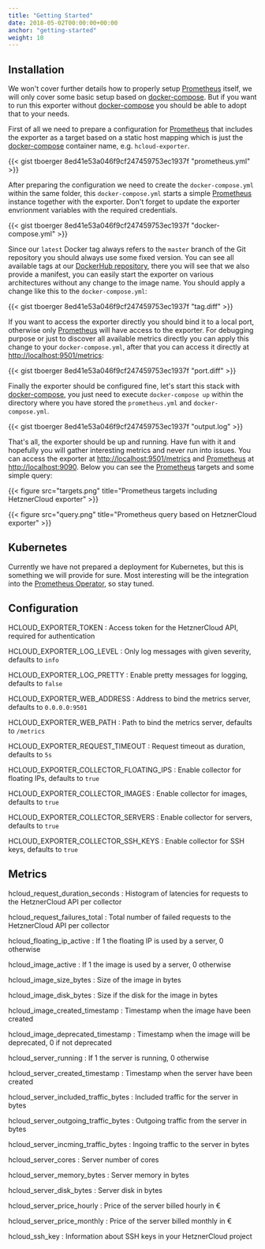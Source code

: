 ```yaml
---
title: "Getting Started"
date: 2018-05-02T00:00:00+00:00
anchor: "getting-started"
weight: 10
---
```


## Installation

We won't cover further details how to properly setup [Prometheus](https://prometheus.io) itself, we will only cover some basic setup based on [docker-compose](https://docs.docker.com/compose/). But if you want to run this exporter without [docker-compose](https://docs.docker.com/compose/) you should be able to adopt that to your needs.

First of all we need to prepare a configuration for [Prometheus](https://prometheus.io) that includes the exporter as a target based on a static host mapping which is just the [docker-compose](https://docs.docker.com/compose/) container name, e.g. `hcloud-exporter`.

{{< gist tboerger 8ed41e53a046f9cf247459753ec1937f "prometheus.yml" >}}

After preparing the configuration we need to create the `docker-compose.yml` within the same folder, this `docker-compose.yml` starts a simple [Prometheus](https://prometheus.io) instance together with the exporter. Don't forget to update the exporter envrionment variables with the required credentials.

{{< gist tboerger 8ed41e53a046f9cf247459753ec1937f "docker-compose.yml" >}}

Since our `latest` Docker tag always refers to the `master` branch of the Git repository you should always use some fixed version. You can see all available tags at our [DockerHub repository](https://hub.docker.com/r/promhippie/hcloud-exporter/tags/), there you will see that we also provide a manifest, you can easily start the exporter on various architectures without any change to the image name. You should apply a change like this to the `docker-compose.yml`:

{{< gist tboerger 8ed41e53a046f9cf247459753ec1937f "tag.diff" >}}

If you want to access the exporter directly you should bind it to a local port, otherwise only [Prometheus](https://prometheus.io) will have access to the exporter. For debugging purpose or just to discover all available metrics directly you can apply this change to your `docker-compose.yml`, after that you can access it directly at [http://localhost:9501/metrics](http://localhost:9501/metrics):

{{< gist tboerger 8ed41e53a046f9cf247459753ec1937f "port.diff" >}}

Finally the exporter should be configured fine, let's start this stack with [docker-compose](https://docs.docker.com/compose/), you just need to execute `docker-compose up` within the directory where you have stored the `prometheus.yml` and `docker-compose.yml`.

{{< gist tboerger 8ed41e53a046f9cf247459753ec1937f "output.log" >}}

That's all, the exporter should be up and running. Have fun with it and hopefully you will gather interesting metrics and never run into issues. You can access the exporter at [http://localhost:9501/metrics](http://localhost:9501/metrics) and [Prometheus](https://prometheus.io) at [http://localhost:9090](http://localhost:9090). Below you can see the [Prometheus](https://prometheus.io) targets and some simple query:

{{< figure src="targets.png" title="Prometheus targets including HetznerCloud exporter" >}}

{{< figure src="query.png" title="Prometheus query based on HetznerCloud exporter" >}}

## Kubernetes

Currently we have not prepared a deployment for Kubernetes, but this is something we will provide for sure. Most interesting will be the integration into the [Prometheus Operator](https://coreos.com/operators/prometheus/docs/latest/), so stay tuned.

## Configuration

HCLOUD_EXPORTER_TOKEN
: Access token for the HetznerCloud API, required for authentication

HCLOUD_EXPORTER_LOG_LEVEL
: Only log messages with given severity, defaults to `info`

HCLOUD_EXPORTER_LOG_PRETTY
: Enable pretty messages for logging, defaults to `false`

HCLOUD_EXPORTER_WEB_ADDRESS
: Address to bind the metrics server, defaults to `0.0.0.0:9501`

HCLOUD_EXPORTER_WEB_PATH
: Path to bind the metrics server, defaults to `/metrics`

HCLOUD_EXPORTER_REQUEST_TIMEOUT
: Request timeout as duration, defaults to `5s`

HCLOUD_EXPORTER_COLLECTOR_FLOATING_IPS
: Enable collector for floating IPs, defaults to  `true`

HCLOUD_EXPORTER_COLLECTOR_IMAGES
: Enable collector for images, defaults to `true`

HCLOUD_EXPORTER_COLLECTOR_SERVERS
: Enable collector for servers, defaults to `true`

HCLOUD_EXPORTER_COLLECTOR_SSH_KEYS
: Enable collector for SSH keys, defaults to `true`

## Metrics

hcloud_request_duration_seconds
: Histogram of latencies for requests to the HetznerCloud API per collector

hcloud_request_failures_total
: Total number of failed requests to the HetznerCloud API per collector

hcloud_floating_ip_active
: If 1 the floating IP is used by a server, 0 otherwise

hcloud_image_active
: If 1 the image is used by a server, 0 otherwise

hcloud_image_size_bytes
: Size of the image in bytes

hcloud_image_disk_bytes
: Size if the disk for the image in bytes

hcloud_image_created_timestamp
: Timestamp when the image have been created

hcloud_image_deprecated_timestamp
: Timestamp when the image will be deprecated, 0 if not deprecated

hcloud_server_running
: If 1 the server is running, 0 otherwise

hcloud_server_created_timestamp
: Timestamp when the server have been created

hcloud_server_included_traffic_bytes
: Included traffic for the server in bytes

hcloud_server_outgoing_traffic_bytes
: Outgoing traffic from the server in bytes

hcloud_server_incming_traffic_bytes
: Ingoing traffic to the server in bytes

hcloud_server_cores
: Server number of cores

hcloud_server_memory_bytes
: Server memory in bytes

hcloud_server_disk_bytes
: Server disk in bytes

hcloud_server_price_hourly
: Price of the server billed hourly in €

hcloud_server_price_monthly
: Price of the server billed monthly in €

hcloud_ssh_key
: Information about SSH keys in your HetznerCloud project
